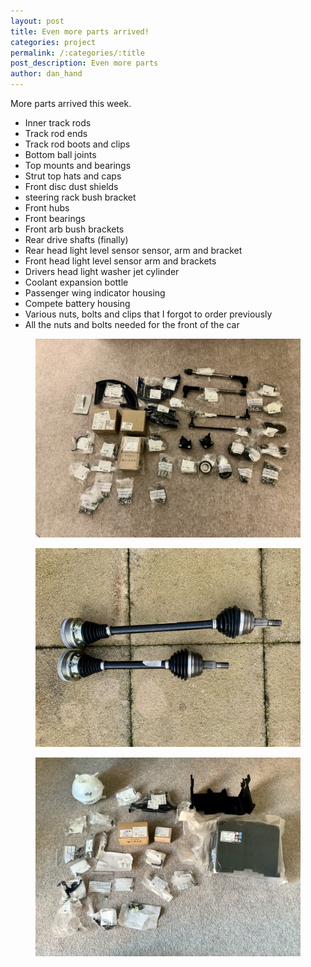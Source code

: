```yaml
---
layout: post
title: Even more parts arrived! 
categories: project 
permalink: /:categories/:title
post_description: Even more parts
author: dan_hand
---
```


More parts arrived this week.

- Inner track rods
- Track rod ends
- Track rod boots and clips
- Bottom ball joints
- Top mounts and bearings
- Strut top hats and caps
- Front disc dust shields
- steering rack bush bracket
- Front hubs
- Front bearings
- Front arb bush brackets
- Rear drive shafts (finally)
- Rear head light level sensor sensor, arm and bracket
- Front head light level sensor arm and brackets
- Drivers head light washer jet cylinder
- Coolant expansion bottle
- Passenger wing indicator housing
- Compete battery housing
- Various nuts, bolts and clips that I forgot to order previously
- All the nuts and bolts needed for the front of the car

<figure class="full-img"><img src="/assets/images/even-more-parts-arrived-1.jpeg" alt="MK4 R32 delivery time"></figure>
<figure class="full-img"><img src="/assets/images/even-more-parts-arrived-2.jpeg" alt="MK4 R32 delivery time"></figure>
<figure class="full-img"><img src="/assets/images/even-more-parts-arrived-3.jpeg" alt="MK4 R32 delivery time"></figure>

